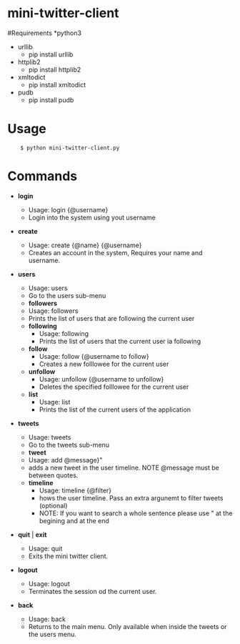 mini-twitter-client
===================

#Requirements
*python3
* urllib
	+ pip install urllib
* httplib2
	+ pip install httplib2
* xmltodict
  + pip install xmltodict
* pudb
	+ pip install pudb
	
# Usage
```
    $ python mini-twitter-client.py
```

# Commands

* **login**
	- Usage: login {@username}
	- Login into the system using yout username
* **create**
	- Usage: create {@name} {@username}
	- Creates an account in the system, Requires your name and username.
* **users**
	- Usage: users
	- Go to the users sub-menu
	
	* **followers**
  	* Usage: followers
  	* Prints the list of users that are following the current user
  * **following**
  	* Usage: following
  	* Prints the list of users that the current user ia following
  * **follow**
  	* Usage: follow {@username to follow}
  	* Creates a new folllowee for the current user
  * **unfollow**
  	* Usage: unfollow {@username to unfollow}
  	* Deletes the specified folllowee for the current user
  * **list**
  	* Usage: list
  	* Prints the list of the current users of the application
	
* **tweets**
	- Usage: tweets
	- Go to the tweets sub-menu
	
	* **tweet**
  	* Usage: add @message}\"
  	* adds a new tweet in the user timeline. NOTE @message must be between quotes.
  * **timeline**
  	* Usage: timeline {@filter}
  	* hows the user timeline. Pass an extra argunemt to filter tweets (optional)
  	* NOTE: If you want to search a whole sentence please use \" at the begining and at the end

* **quit** | **exit** 
	- Usage: quit
	- Exits the mini twitter client.
* **logout**
	- Usage: logout
	- Terminates the session od the current user.
* **back**
	- Usage: back
	- Returns to the main menu. Only available when inside the tweets or the users menu.

